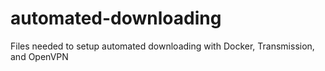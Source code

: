 # automated-downloading
Files needed to setup automated downloading with Docker, Transmission, and OpenVPN
